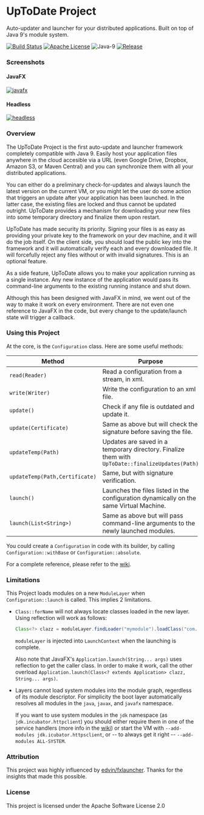 # UpToDate Project

Auto-updater and launcher for your distributed applications. Built on top of Java 9's module system.

[![Build Status](https://travis-ci.org/uptodate-project/uptodate.svg?branch=master)](https://travis-ci.org/uptodate-project/uptodate)
[![Apache License](https://img.shields.io/badge/license-Apache%20License%202.0-blue.svg)](http://www.apache.org/licenses/LICENSE-2.0)
![Java-9](https://img.shields.io/badge/java-9%2B-orange.svg)
[![Release](https://img.shields.io/badge/release-v1.0--beta-yellow.svg)](https://github.com/uptodate-project/uptodate/releases/tag/v1.0-beta)



### Screenshots

#### JavaFX
[![javafx][1]][1]

#### Headless
[![headless][2]][2]


### Overview

The UpToDate Project is the first auto-update and launcher framework completely compatible with Java 9. Easily host your application
files anywhere in the cloud accesible via a URL (even Google Drive, Dropbox, Amazon S3, or Maven Central)
and you can synchronize them with all your distributed applications.

You can either do a preliminary check-for-updates and always launch the latest version on the current VM, or you might let the user do some action
that triggers an update after your application has been launched. In the latter case, the existing files are locked and thus cannot be
updated outright. UpToDate provides a mechanism for downloading your new files into some temporary directory and finalize them upon
restart.

UpToDate has made security its priority. Signing your files is as easy as providing your private key to the framework on your dev machine,
and it will do the job itself. On the client side, you should load the public key into the framework and it will automatically verify 
each and every downloaded file. It will forcefully reject any files without or with invalid signatures. This is an optional feature.

As a side feature, UpToDate allows you to make your application running as a single instance. Any new instance of
the application would pass its command-line arguments to the existing running instance and shut down.

Although this has been designed with JavaFX in mind, we went out of the way to make it work on every environment.
There are not even one reference to JavaFX in the code, but every change to the update/launch state will trigger a callback.

### Using this Project

At the core, is the `Configuration` class. Here are some useful methods:

|Method|Purpose|
|---|---|
|`read(Reader)`| Read a configuration from a stream, in xml.|
|`write(Writer)`| Write the configuration to an xml file.|
|`update()`|Check if any file is outdated and update it.|
|`update(Certificate)`|Same as above but will check the signature before saving the file.|
|`updateTemp(Path)`|Updates are saved in a temporary directory. Finalize them with `UpToDate::finalizeUpdates(Path)`|
|`updateTemp(Path,Certificate)`|Same, but with signature verification.|
|`launch()`|Launches the files listed in the configuration dynamically on the same Virtual Machine.|
|`launch(List<String>)`|Same as above but will pass command-line arguments to the newly launched modules.|

You could create a `Configuration` in code with its builder, by calling `Configuration::withBase` or `Configuration::absolute`.

For a complete reference, please refer to the [wiki](https://github.com/uptodate-project/uptodate/wiki).

### Limitations

This Project loads modules on a new `ModuleLayer` when `Configuration::launch` is called. This implies 2 limitations.

- `Class::forName` will not always locate classes loaded in the new layer. Using reflection will work as follows:
  ```java
  Class<?> clazz = moduleLayer.findLoader("mymodule").loadClass("com.example.MyClass");
  ```
  `moduleLayer` is injected into `LaunchContext` when the launching is complete.
  
  Also note that JavaFX's `Application.launch(String... args)` uses reflection to get the caller class. In order
  to make it work, call the other overload `Application.launch(Class<? extends Application> clazz, String... args)`.
  
- Layers cannot load system modules into the module graph, regerdless of its module descriptor. For simplicity the boot layer
  automatically resolves all modules in the `java`, `javax`, and `javafx` namespace.
  
  If you want to use system modules in the `jdk` namespace (as `jdk.incubator.httpclient`) you should either 
  require them in one of the service handlers (more info in the [wiki](https://github.com/uptodate-project/uptodate/wiki#handlers))
  or start the VM with `--add-modules jdk.icubator.httpsclient`,
  or -- to always get it right -- `--add-modules ALL-SYSTEM`.
  

### Attribution

This project was highly influenced by [edvin/fxlauncher](https://github.com/edvin/fxlauncher/). Thanks for the insights
that made this possible.

### License

This project is licensed under the Apache Software License 2.0


  [1]: https://i.stack.imgur.com/bi9gL.gif
  [2]: https://i.stack.imgur.com/ca9rT.gif
